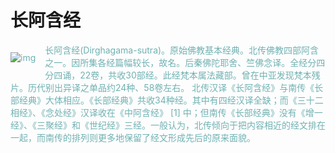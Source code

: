 # 长阿含经

<div style="color: rgb(112, 177, 178);">
<div style="float:left;padding-top:0;padding-right:15px;margin:0;">

![img](./img/00.webp)

</div>

长阿含经(Dirghagama-sutra)。原始佛教基本经典。北传佛教四部阿含之一。因所集各经篇幅较长，故名。后秦佛陀耶舍、竺佛念译。全经分四分四诵，22卷，共收30部经。此经梵本属法藏部。曾在中亚发现梵本残片。历代别出异译之单品约24种、58卷左右。 北传汉译《长阿含经》与南传《长部经典》大体相应。《长部经典》共收34种经。其中有四经汉译全缺；而《三十二相经》、《念处经》汉译收在《中阿含经》 [1]  中；但南传《长部经典》没有《增一经》、《三聚经》和《世纪经》三经。一般认为，北传倾向于把内容相近的经文排在一起，而南传的排列则更多地保留了经文形成先后的原来面貌。
<div style="clear:both; width:10em">&nbsp</div>

</div>
